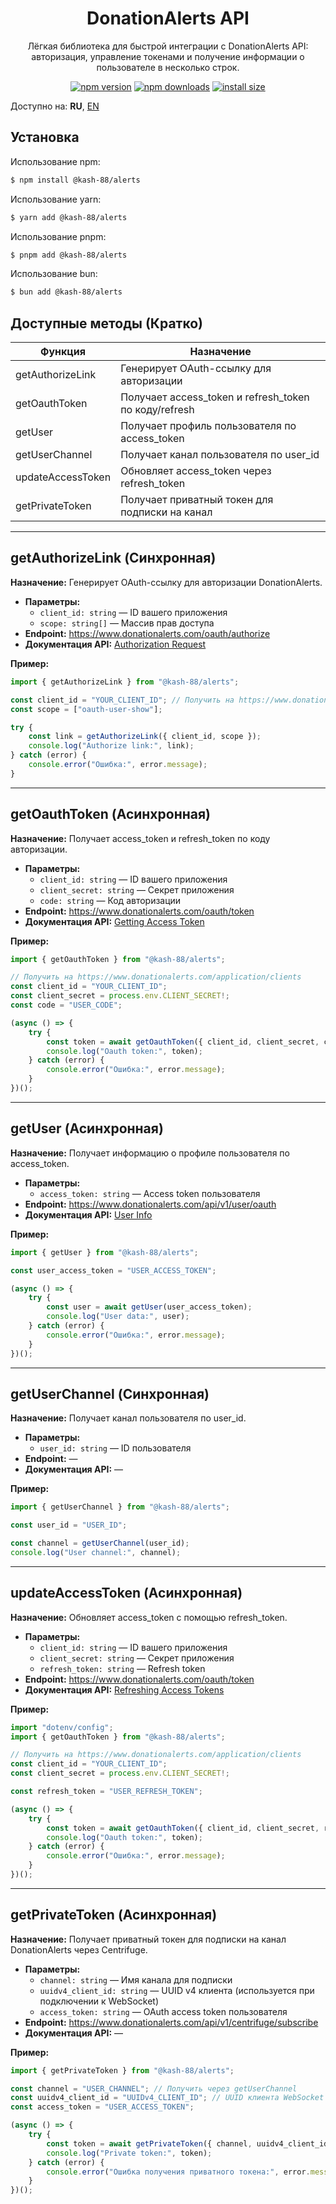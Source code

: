 <div align="center">

# DonationAlerts API
Лёгкая библиотека для быстрой интеграции с DonationAlerts API: авторизация, управление токенами и получение информации о пользователе в несколько строк.

[![npm version](https://img.shields.io/npm/v/@kash-88/alerts.svg?style=flat-square)](https://www.npmjs.com/package/@kash-88/alerts/v/latest)
[![npm downloads](https://img.shields.io/npm/dm/@kash-88/alerts.svg?style=flat-square)](https://www.npmjs.com/package/@kash-88/alerts/v/latests)
[![install size](https://img.shields.io/badge/dynamic/json?url=https://packagephobia.com/v2/api.json?p=@kash-88/alerts&query=$.install.pretty&label=install%20size&style=flat-square)](https://www.npmjs.com/package/@kash-88/alerts/v/latest)

</div>

Доступно на: **RU**, [EN](https://github.com/kash-88/alerts-SDK/blob/main/readme.md)

## Установка
Использование npm:

```bash
$ npm install @kash-88/alerts
```

Использование yarn:

```bash
$ yarn add @kash-88/alerts
```

Использование pnpm:

```bash
$ pnpm add @kash-88/alerts
```

Использование bun:

```bash
$ bun add @kash-88/alerts
```

## Доступные методы (Кратко)
| Функция             | Назначение                                              |
|---------------------|--------------------------------------------------------|
| getAuthorizeLink    | Генерирует OAuth-ссылку для авторизации                |
| getOauthToken       | Получает access_token и refresh_token по коду/refresh  |
| getUser             | Получает профиль пользователя по access_token          |
| getUserChannel      | Получает канал пользователя по user_id                 |
| updateAccessToken   | Обновляет access_token через refresh_token             |
| getPrivateToken     | Получает приватный токен для подписки на канал         |

---

## getAuthorizeLink (Синхронная)
**Назначение:** Генерирует OAuth-ссылку для авторизации DonationAlerts.

- **Параметры:**
  - `client_id: string` — ID вашего приложения
  - `scope: string[]` — Массив прав доступа
- **Endpoint:** https://www.donationalerts.com/oauth/authorize
- **Документация API:** [Authorization Request](https://www.donationalerts.com/apidoc#authorization__authorization_code__authorization_request)

**Пример:**
```js
import { getAuthorizeLink } from "@kash-88/alerts";

const client_id = "YOUR_CLIENT_ID"; // Получить на https://www.donationalerts.com/application/clients
const scope = ["oauth-user-show"];

try {
    const link = getAuthorizeLink({ client_id, scope });
    console.log("Authorize link:", link);
} catch (error) {
    console.error("Ошибка:", error.message);
} 
```

---

## getOauthToken (Асинхронная)
**Назначение:** Получает access_token и refresh_token по коду авторизации.

- **Параметры:**
  - `client_id: string` — ID вашего приложения
  - `client_secret: string` — Секрет приложения
  - `code: string` — Код авторизации
- **Endpoint:** https://www.donationalerts.com/oauth/token
- **Документация API:** [Getting Access Token](https://www.donationalerts.com/apidoc#authorization__authorization_code__getting_access_token)

**Пример:**
```js
import { getOauthToken } from "@kash-88/alerts";

// Получить на https://www.donationalerts.com/application/clients
const client_id = "YOUR_CLIENT_ID";
const client_secret = process.env.CLIENT_SECRET!;
const code = "USER_CODE";

(async () => {
    try {
        const token = await getOauthToken({ client_id, client_secret, code });
        console.log("Oauth token:", token);
    } catch (error) {
        console.error("Ошибка:", error.message);
    }
})(); 
```

---

## getUser (Асинхронная)
**Назначение:** Получает информацию о профиле пользователя по access_token.

- **Параметры:**
  - `access_token: string` — Access token пользователя
- **Endpoint:** https://www.donationalerts.com/api/v1/user/oauth
- **Документация API:** [User Info](https://www.donationalerts.com/apidoc#api_v1__users)

**Пример:**
```js
import { getUser } from "@kash-88/alerts";

const user_access_token = "USER_ACCESS_TOKEN";

(async () => {
    try {
        const user = await getUser(user_access_token);
        console.log("User data:", user);
    } catch (error) {
        console.error("Ошибка:", error.message);
    }
})(); 
```

---

## getUserChannel (Синхронная)
**Назначение:** Получает канал пользователя по user_id.

- **Параметры:**
  - `user_id: string` — ID пользователя
- **Endpoint:** —
- **Документация API:** —

**Пример:**
```js
import { getUserChannel } from "@kash-88/alerts";

const user_id = "USER_ID";

const channel = getUserChannel(user_id);
console.log("User channel:", channel);
```

---

## updateAccessToken (Асинхронная)
**Назначение:** Обновляет access_token с помощью refresh_token.

- **Параметры:**
  - `client_id: string` — ID вашего приложения
  - `client_secret: string` — Секрет приложения
  - `refresh_token: string` — Refresh token
- **Endpoint:** https://www.donationalerts.com/oauth/token
- **Документация API:** [Refreshing Access Tokens](https://www.donationalerts.com/apidoc#authorization__authorization_code__refreshing_access_tokens)

**Пример:**
```js
import "dotenv/config";
import { getOauthToken } from "@kash-88/alerts";

// Получить на https://www.donationalerts.com/application/clients
const client_id = "YOUR_CLIENT_ID";
const client_secret = process.env.CLIENT_SECRET!;

const refresh_token = "USER_REFRESH_TOKEN";

(async () => {
    try {
        const token = await getOauthToken({ client_id, client_secret, refresh_token });
        console.log("Oauth token:", token);
    } catch (error) {
        console.error("Ошибка:", error.message);
    }
})();
```

---

## getPrivateToken (Асинхронная)
**Назначение:** Получает приватный токен для подписки на канал DonationAlerts через Centrifuge.

- **Параметры:**
  - `channel: string` — Имя канала для подписки
  - `uuidv4_client_id: string` — UUID v4 клиента (используется при подключении к WebSocket)
  - `access_token: string` — OAuth access token пользователя
- **Endpoint:** https://www.donationalerts.com/api/v1/centrifuge/subscribe
- **Документация API:** —

**Пример:**
```js
import { getPrivateToken } from "@kash-88/alerts";

const channel = "USER_CHANNEL"; // Получить через getUserChannel
const uuidv4_client_id = "UUIDv4_CLIENT_ID"; // UUID клиента WebSocket
const access_token = "USER_ACCESS_TOKEN";

(async () => {
    try {
        const token = await getPrivateToken({ channel, uuidv4_client_id, access_token });
        console.log("Private token:", token);
    } catch (error) {
        console.error("Ошибка получения приватного токена:", error.message);
    }
})();
```